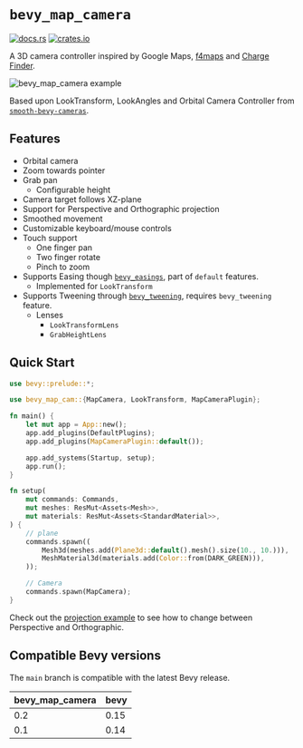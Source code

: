 # `bevy_map_camera`

[![docs.rs](https://docs.rs/bevy_map_camera/badge.svg)](https://docs.rs/bevy_map_camera)
[![crates.io](https://img.shields.io/crates/v/bevy_map_camera)](https://crates.io/crates/bevy_map_camera)

A 3D camera controller inspired by Google Maps, [f4maps](https://demo.f4map.com/) and [Charge Finder](https://chargefinder.com/nearby).

![bevy_map_camera example](https://github.com/user-attachments/assets/1ac13767-9ad9-495f-90fd-9f8b765347ba)

Based upon LookTransform, LookAngles and Orbital Camera Controller from [`smooth-bevy-cameras`](https://github.com/bonsairobo/smooth-bevy-cameras).

## Features

- Orbital camera
- Zoom towards pointer
- Grab pan
  - Configurable height
- Camera target follows XZ-plane
- Support for Perspective and Orthographic projection
- Smoothed movement
- Customizable keyboard/mouse controls
- Touch support
  - One finger pan
  - Two finger rotate
  - Pinch to zoom
- Supports Easing though [`bevy_easings`](https://github.com/vleue/bevy_easings), part of `default` features.
  - Implemented for `LookTransform`
- Supports Tweening through [`bevy_tweening`](https://github.com/djeedai/bevy_tweening), requires `bevy_tweening` feature.
  - Lenses
    - `LookTransformLens`
    - `GrabHeightLens`

## Quick Start

```rs
use bevy::prelude::*;

use bevy_map_cam::{MapCamera, LookTransform, MapCameraPlugin};

fn main() {
    let mut app = App::new();
    app.add_plugins(DefaultPlugins);
    app.add_plugins(MapCameraPlugin::default());

    app.add_systems(Startup, setup);
    app.run();
}

fn setup(
    mut commands: Commands,
    mut meshes: ResMut<Assets<Mesh>>,
    mut materials: ResMut<Assets<StandardMaterial>>,
) {
    // plane
    commands.spawn((
        Mesh3d(meshes.add(Plane3d::default().mesh().size(10., 10.))),
        MeshMaterial3d(materials.add(Color::from(DARK_GREEN))),
    ));

    // Camera
    commands.spawn(MapCamera);
}
```

Check out the [projection example](https://github.com/oscrim/bevy_map_camera/blob/main/examples/projection.rs) to see how to change between Perspective and Orthographic.

## Compatible Bevy versions

The `main` branch is compatible with the latest Bevy release.

| bevy_map_camera | bevy |
| :--             | :--  |
| 0.2             | 0.15 |
| 0.1             | 0.14 |
